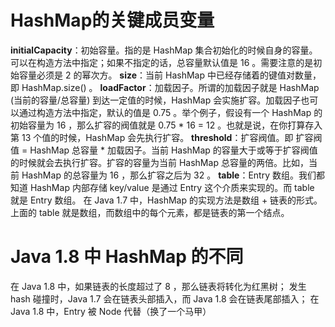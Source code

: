 # HashMap的关键成员变量

**initialCapacity**：初始容量。指的是 HashMap 集合初始化的时候自身的容量。可以在构造方法中指定；如果不指定的话，总容量默认值是 16 。需要注意的是初始容量必须是 2 的幂次方。
**size**：当前 HashMap 中已经存储着的键值对数量，即 HashMap.size() 。
**loadFactor**：加载因子。所谓的加载因子就是 HashMap (当前的容量/总容量) 到达一定值的时候，HashMap 会实施扩容。加载因子也可以通过构造方法中指定，默认的值是 0.75 。举个例子，假设有一个 HashMap 的初始容量为 16 ，那么扩容的阀值就是 0.75 * 16 = 12 。也就是说，在你打算存入第 13 个值的时候，HashMap 会先执行扩容。
**threshold**：扩容阀值。即 扩容阀值 = HashMap 总容量 * 加载因子。当前 HashMap 的容量大于或等于扩容阀值的时候就会去执行扩容。扩容的容量为当前 HashMap 总容量的两倍。比如，当前 HashMap 的总容量为 16 ，那么扩容之后为 32 。
**table**：Entry 数组。我们都知道 HashMap 内部存储 key/value 是通过 Entry 这个介质来实现的。而 table 就是 Entry 数组。
在 Java 1.7 中，HashMap 的实现方法是数组 + 链表的形式。上面的 table 就是数组，而数组中的每个元素，都是链表的第一个结点。

# Java 1.8 中 HashMap 的不同

在 Java 1.8 中，如果链表的长度超过了 8 ，那么链表将转化为红黑树；
发生 hash 碰撞时，Java 1.7 会在链表头部插入，而 Java 1.8 会在链表尾部插入；
在 Java 1.8 中，Entry 被 Node 代替（换了一个马甲）